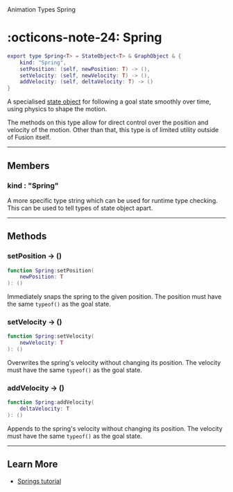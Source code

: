 <nav class="fusiondoc-api-breadcrumbs">
	<span>Animation</span>
	<span>Types</span>
	<span>Spring</span>
</nav>

<h1 class="fusiondoc-api-header" markdown>
	<span class="fusiondoc-api-icon" markdown>:octicons-note-24:</span>
	<span class="fusiondoc-api-name">Spring</span>
</h1>

```Lua
export type Spring<T> = StateObject<T> & GraphObject & {
	kind: "Spring",
	setPosition: (self, newPosition: T) -> (),
	setVelocity: (self, newVelocity: T) -> (),
	addVelocity: (self, deltaVelocity: T) -> ()
}
```

A specialised [state object](../stateobject) for following a goal state smoothly
over time, using physics to shape the motion.

The methods on this type allow for direct control over the position and velocity
of the motion. Other than that, this type is of limited utility outside of
Fusion itself.

-----

## Members

<h3 markdown>
	kind
	<span class="fusiondoc-api-type">
		: "Spring"
	</span>
</h3>

A more specific type string which can be used for runtime type checking. This
can be used to tell types of state object apart.

-----

## Methods

<h3 markdown>
	setPosition
	<span class="fusiondoc-api-type">
		-> ()
	</span>
</h3>

```Lua
function Spring:setPosition(
	newPosition: T
): ()
```

Immediately snaps the spring to the given position. The position must have the
same `typeof()` as the goal state.

<h3 markdown>
	setVelocity
	<span class="fusiondoc-api-type">
		-> ()
	</span>
</h3>

```Lua
function Spring:setVelocity(
	newVelocity: T
): ()
```

Overwrites the spring's velocity without changing its position. The velocity
must have the same `typeof()` as the goal state.

<h3 markdown>
	addVelocity
	<span class="fusiondoc-api-type">
		-> ()
	</span>
</h3>

```Lua
function Spring:addVelocity(
	deltaVelocity: T
): ()
```

Appends to the spring's velocity without changing its position. The velocity
must have the same `typeof()` as the goal state.

-----

## Learn More

- [Springs tutorial](../../../../tutorials/animation/springs)